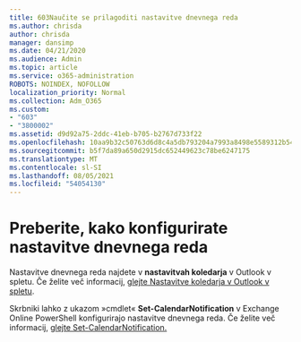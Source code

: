 ```yaml
---
title: 603Naučite se prilagoditi nastavitve dnevnega reda
ms.author: chrisda
author: chrisda
manager: dansimp
ms.date: 04/21/2020
ms.audience: Admin
ms.topic: article
ms.service: o365-administration
ROBOTS: NOINDEX, NOFOLLOW
localization_priority: Normal
ms.collection: Adm_O365
ms.custom:
- "603"
- "3800002"
ms.assetid: d9d92a75-2ddc-41eb-b705-b2767d733f22
ms.openlocfilehash: 10aa9b32c50763d6d8c4a5db793204a7993a8498e5589312b54e2d02a14d7dcd
ms.sourcegitcommit: b5f7da89a650d2915dc652449623c78be6247175
ms.translationtype: MT
ms.contentlocale: sl-SI
ms.lasthandoff: 08/05/2021
ms.locfileid: "54054130"
---
```

# <a name="learn-how-to-configure-agenda-settings"></a>Preberite, kako konfigurirate nastavitve dnevnega reda

Nastavitve dnevnega reda najdete v **nastavitvah koledarja** v Outlook v spletu. Če želite več informacij, [glejte Nastavitve koledarja v Outlook v spletu](https://support.office.com/article/12cba5a4-4f95-4d00-bfc3-b694aa67ac8f).

Skrbniki lahko z ukazom »cmdlet« **Set-CalendarNotification** v Exchange Online PowerShell konfigurirajo nastavitve dnevnega reda. Če želite več informacij, [glejte Set-CalendarNotification.](https://technet.microsoft.com/library/dd351284)
